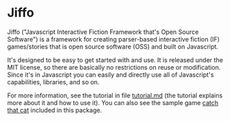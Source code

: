 Jiffo
======

Jiffo ("Javascript Interactive Fiction Framework
that's Open Source Software") is a framework for
creating parser-based interactive fiction (IF) games/stories
that is open source software (OSS) and built on Javascript.

It's designed to be easy to get started with and use.
It is released under the MIT license, so there are basically no
restrictions on reuse or modification.
Since it's in Javascript you can easily and directly use all of
Javascript's capabilities, libraries, and so on.

For more information, see the tutorial in file [tutorial.md](./tutorial.md)
(the tutorial explains more about it and how to use it).
You can also see the sample game [catch that cat](./catch-that-cat.html)
included in this package.
